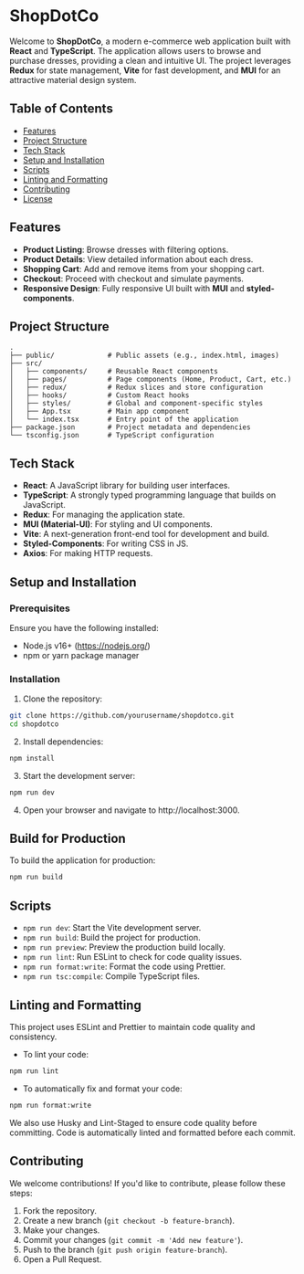# ShopDotCo

Welcome to **ShopDotCo**, a modern e-commerce web application built with **React** and **TypeScript**. The application allows users to browse and purchase dresses, providing a clean and intuitive UI. The project leverages **Redux** for state management, **Vite** for fast development, and **MUI** for an attractive material design system.

## Table of Contents

- [Features](#features)
- [Project Structure](#project-structure)
- [Tech Stack](#tech-stack)
- [Setup and Installation](#setup-and-installation)
- [Scripts](#scripts)
- [Linting and Formatting](#linting-and-formatting)
- [Contributing](#contributing)
- [License](#license)

## Features

- **Product Listing**: Browse dresses with filtering options.
- **Product Details**: View detailed information about each dress.
- **Shopping Cart**: Add and remove items from your shopping cart.
- **Checkout**: Proceed with checkout and simulate payments.
- **Responsive Design**: Fully responsive UI built with **MUI** and **styled-components**.

## Project Structure

```plaintext
.
├── public/             # Public assets (e.g., index.html, images)
├── src/
│   ├── components/     # Reusable React components
│   ├── pages/          # Page components (Home, Product, Cart, etc.)
│   ├── redux/          # Redux slices and store configuration
│   ├── hooks/          # Custom React hooks
│   ├── styles/         # Global and component-specific styles
│   ├── App.tsx         # Main app component
│   └── index.tsx       # Entry point of the application
├── package.json        # Project metadata and dependencies
└── tsconfig.json       # TypeScript configuration
```

## Tech Stack

- **React**: A JavaScript library for building user interfaces.
- **TypeScript**: A strongly typed programming language that builds on JavaScript.
- **Redux**: For managing the application state.
- **MUI (Material-UI)**: For styling and UI components.
- **Vite**: A next-generation front-end tool for development and build.
- **Styled-Components**: For writing CSS in JS.
- **Axios**: For making HTTP requests.

## Setup and Installation

### Prerequisites

Ensure you have the following installed:

- Node.js v16+ (https://nodejs.org/)
- npm or yarn package manager

### Installation

1. Clone the repository:

```bash
git clone https://github.com/yourusername/shopdotco.git
cd shopdotco
```

2. Install dependencies:

```bash
npm install
```

3. Start the development server:

```bash
npm run dev
```

4. Open your browser and navigate to http://localhost:3000.

## Build for Production

To build the application for production:

```bash
npm run build
```

## Scripts

- `npm run dev`: Start the Vite development server.
- `npm run build`: Build the project for production.
- `npm run preview`: Preview the production build locally.
- `npm run lint`: Run ESLint to check for code quality issues.
- `npm run format:write`: Format the code using Prettier.
- `npm run tsc:compile`: Compile TypeScript files.

## Linting and Formatting

This project uses ESLint and Prettier to maintain code quality and consistency.

- To lint your code:

```bash
npm run lint
```

- To automatically fix and format your code:

```bash
npm run format:write
```

We also use Husky and Lint-Staged to ensure code quality before committing. Code is automatically linted and formatted before each commit.

## Contributing

We welcome contributions! If you'd like to contribute, please follow these steps:

1. Fork the repository.
2. Create a new branch (`git checkout -b feature-branch`).
3. Make your changes.
4. Commit your changes (`git commit -m 'Add new feature'`).
5. Push to the branch (`git push origin feature-branch`).
6. Open a Pull Request.
